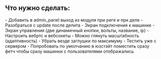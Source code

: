 <h2>Что нужно сделать:</h2>
- Добавить в admin_panel выход из модуля при реге и при деле
- Разобраться с update после делита
- Экран подключения к машинке
- Экран управления (две динамичный кнопки, вольты, название, ip)
- Настроить вебртс и вебсокеты
- Можно глянуть масштабность (адаптивность)
- Убрать везде заглушки по максимуму
- Тестить уже с сервером
- Попробовать по умолчанию в юзстэйт поместить сразу фетч чтобы сразу машинки с пользователями отображались

